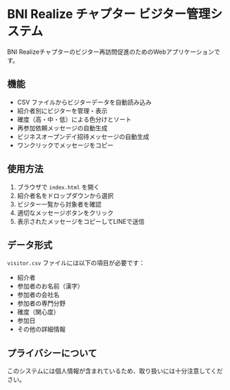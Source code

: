 # BNI Realize チャプター ビジター管理システム

BNI Realizeチャプターのビジター再訪問促進のためのWebアプリケーションです。

## 機能

- CSV ファイルからビジターデータを自動読み込み
- 紹介者別にビジターを管理・表示
- 確度（高・中・低）による色分けとソート
- 再参加依頼メッセージの自動生成
- ビジネスオープンデイ招待メッセージの自動生成
- ワンクリックでメッセージをコピー

## 使用方法

1. ブラウザで `index.html` を開く
2. 紹介者名をドロップダウンから選択
3. ビジター一覧から対象者を確認
4. 適切なメッセージボタンをクリック
5. 表示されたメッセージをコピーしてLINEで送信

## データ形式

`visitor.csv` ファイルには以下の項目が必要です：
- 紹介者
- 参加者のお名前（漢字）
- 参加者の会社名
- 参加者の専門分野
- 確度（関心度）
- 参加日
- その他の詳細情報

## プライバシーについて

このシステムには個人情報が含まれているため、取り扱いには十分注意してください。